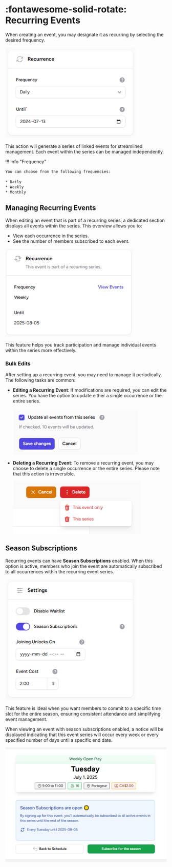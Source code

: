 # :fontawesome-solid-rotate: Recurring Events

When creating an event, you may designate it as recurring by selecting the desired frequency.

![Recurrence](../images/events/recurrence.png)

This action will generate a series of linked events for streamlined management. Each event within the series can be managed independently.

!!! info "Frequency"

    You can choose from the following frequencies:
    
    * Daily
    * Weekly
    * Monthly

## Managing Recurring Events

When editing an event that is part of a recurring series, a dedicated section displays all events within the series. This overview allows you to:

- View each occurrence in the series.
- See the number of members subscribed to each event.

![Events part of a recurring series](../images/events/part-of-recurring-series.png)

This feature helps you track participation and manage individual events within the series more effectively.

### Bulk Edits

After setting up a recurring event, you may need to manage it periodically. The following tasks are common:

* **Editing a Recurring Event**: If modifications are required, you can edit the series. You have the option to update either a single occurrence or the entire series.

    ![Update all events](../images/events/update-all-events.png)

* **Deleting a Recurring Event**: To remove a recurring event, you may choose to delete a single occurrence or the entire series. Please note that this action is irreversible.

    ![Recurring series delete](../images/events/recurring-series-delete.png)

## Season Subscriptions

Recurring events can have **Season Subscriptions** enabled. When this option is active, members who join the event are automatically subscribed to all occurrences within the recurring event series.

![Season subscription toggle](../images/events/season-subscriptions-toggle.png)

This feature is ideal when you want members to commit to a specific time slot for the entire season, ensuring consistent attendance and simplifying event management.

When viewing an event with season subscriptions enabled, a notice will be displayed indicating that this event series will occur every week or every specified number of days until a specific end date.

![Subscribe for the season](../images/events/subscribe-for-the-season.png)